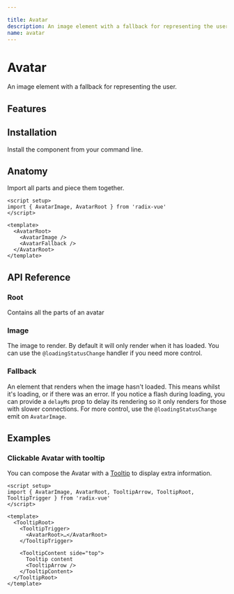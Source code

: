 ```yaml
---

title: Avatar
description: An image element with a fallback for representing the user.
name: avatar
---
```

 
# Avatar

<Description>
An image element with a fallback for representing the user.
</Description>

<ComponentPreview name="Avatar" />

## Features

<Highlights
  :features="[
    'Automatic and manual control over when the image renders.',
    'Fallback part accepts any children.',
    'Optionally delay fallback rendering to avoid content flashing.',
  ]"
/>

## Installation

Install the component from your command line.

<InstallationTabs value="radix-vue" />

## Anatomy

Import all parts and piece them together.

```vue
<script setup>
import { AvatarImage, AvatarRoot } from 'radix-vue'
</script>

<template>
  <AvatarRoot>
    <AvatarImage />
    <AvatarFallback />
  </AvatarRoot>
</template>
```

## API Reference

### Root

Contains all the parts of an avatar


<!-- @include: @/meta/AvatarRoot.md -->

### Image

The image to render. By default it will only render when it has loaded. You can use the `@loadingStatusChange` handler if you need more control.


<!-- @include: @/meta/AvatarImage.md -->

### Fallback

An element that renders when the image hasn't loaded. This means whilst it's loading, or if there was an error. If you notice a flash during loading, you can provide a `delayMs` prop to delay its rendering so it only renders for those with slower connections. For more control, use the `@loadingStatusChange` emit on `AvatarImage`.


<!-- @include: @/meta/AvatarFallback.md -->

## Examples

### Clickable Avatar with tooltip

You can compose the Avatar with a [Tooltip](/components/tooltip) to display extra information.

```vue line=6-7,9,11-15
<script setup>
import { AvatarImage, AvatarRoot, TooltipArrow, TooltipRoot, TooltipTrigger } from 'radix-vue'
</script>

<template>
  <TooltipRoot>
    <TooltipTrigger>
      <AvatarRoot>…</AvatarRoot>
    </TooltipTrigger>

    <TooltipContent side="top">
      Tooltip content
      <TooltipArrow />
    </TooltipContent>
  </TooltipRoot>
</template>
```
